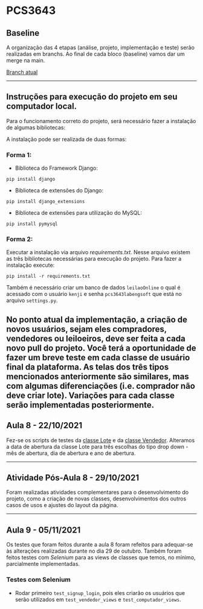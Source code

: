 # PCS3643

## Baseline

A organização das 4 etapas (análise, projeto, implementação e teste) serão realizadas em branchs. Ao final de cada bloco (baseline) vamos dar um merge na main.

[Branch atual](https://github.com/offreitas/pcs3643-2021-grupo4/tree/implementacao)

---

## Instruções para execução do projeto em seu computador local.

Para o funcionamento correto do projeto, será necessário fazer a instalação de algumas bibliotecas:

A instalação pode ser realizada de duas formas:

### **Forma 1**:

- Biblioteca do Framework Django:
```
pip install django
```
- Biblioteca de extensões do Django:
```
pip install django_extensions
```
- Biblioteca de extensões para utilização do MySQL:
```
pip install pymysql
```

### **Forma 2**:

Executar a instalação via arquivo *requirements.txt*. Nesse arquivo existem as três bibliotecas necessárias para execução do projeto. Para fazer a instalação execute:

```
pip install -r requirements.txt
```

Também é necessário criar um banco de dados ```leilaoOnline``` o qual é acessado com o usuário ```kenji``` e senha ```pcs3643labengsoft``` que está no arquivo ```settings.py```.

No ponto atual da implementação, a criação de novos usuários, sejam eles compradores, vendedores ou leiloeiros, deve ser feita a cada novo pull do projeto. Você terá a oportunidade de fazer um breve teste em cada classe de usuário final da plataforma. As telas dos três tipos mencionados anteriormente são similares, mas com algumas diferenciações (i.e. comprador não deve criar lote). Variações para cada classe serão implementadas posteriormente.
---

## Aula 8 - 22/10/2021

Fez-se os scripts de testes da [classe Lote](https://github.com/offreitas/pcs3643-2021-grupo4/blob/implementacao/leilaoOnline/apps/leilao_fbv_user/tests/test_models.py) e da [classe Vendedor](https://github.com/offreitas/pcs3643-2021-grupo4/blob/implementacao/leilaoOnline/apps/leilao_fbv/tests/test_models.py). Alteramos a data de abertura da classe Lote para três escolhas do tipo drop down - mês de abertura, dia de abertura e ano de abertura.

---

## Atividade Pós-Aula 8 - 29/10/2021

Foram realizadas atividades complementares para o desenvolvimento do projeto, como a criação de novas classes, desenvolvimentos dos outros casos de usos e ajustes do layout da página.

---

## Aula 9 - 05/11/2021

Os testes que foram feitos durante a aula 8 foram refeitos para adequar-se às alterações realizadas durante no dia 29 de outubro. Também foram feitos testes com *Selenium* para as views de classes que temos, no mínimo, parcialmente implementadas.

### Testes com Selenium

- Rodar primeiro ```test_signup_login```, pois eles criarão os usuários que serão utilizados em ```test_vendedor_views``` e ```test_computador_views```.
